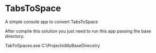 # TabsToSpace
A simple console app to convert TabsToSpace

After compile this solution you just need to run this app passing the base directory:

TabToSpaces.exe C:\Projects\MyBaseDirecotry
